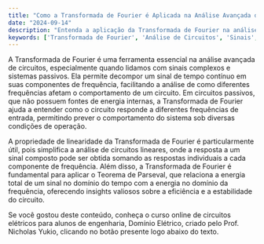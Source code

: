```yaml
---
title: "Como a Transformada de Fourier é Aplicada na Análise Avançada de Circuitos?"
date: "2024-09-14"
description: "Entenda a aplicação da Transformada de Fourier na análise de circuitos elétricos, focando em sinais e sistemas passivos."
keywords: ['Transformada de Fourier', 'Análise de Circuitos', 'Sinais', 'Sistemas Passivos']
---
```


A Transformada de Fourier é uma ferramenta essencial na análise avançada de circuitos, especialmente quando lidamos com sinais complexos e sistemas passivos. Ela permite decompor um sinal de tempo contínuo em suas componentes de frequência, facilitando a análise de como diferentes frequências afetam o comportamento de um circuito. Em circuitos passivos, que não possuem fontes de energia internas, a Transformada de Fourier ajuda a entender como o circuito responde a diferentes frequências de entrada, permitindo prever o comportamento do sistema sob diversas condições de operação.

A propriedade de linearidade da Transformada de Fourier é particularmente útil, pois simplifica a análise de circuitos lineares, onde a resposta a um sinal composto pode ser obtida somando as respostas individuais a cada componente de frequência. Além disso, a Transformada de Fourier é fundamental para aplicar o Teorema de Parseval, que relaciona a energia total de um sinal no domínio do tempo com a energia no domínio da frequência, oferecendo insights valiosos sobre a eficiência e a estabilidade do circuito.

Se você gostou deste conteúdo, conheça o curso online de circuitos elétricos para alunos de engenharia, Domínio Elétrico, criado pelo Prof. Nicholas Yukio, clicando no botão presente logo abaixo do texto.